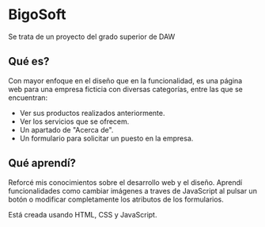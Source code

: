 # BigoSoft
Se trata de un proyecto del grado superior de DAW


## Qué es?
Con mayor enfoque en el diseño que en la funcionalidad, es una página web para una empresa ficticia con diversas categorías, entre las que se encuentran:
- Ver sus productos realizados anteriormente.
- Ver los servicios que se ofrecem.
- Un apartado de "Acerca de".
- Un formulario para solicitar un puesto en la empresa.

## Qué aprendí?
Reforcé mis conocimientos sobre el desarrollo web y el diseño. Aprendí funcionalidades como cambiar imágenes a traves de JavaScript al pulsar un botón o modificar completamente los atributos de los formularios.

Está creada usando HTML, CSS y JavaScript.
